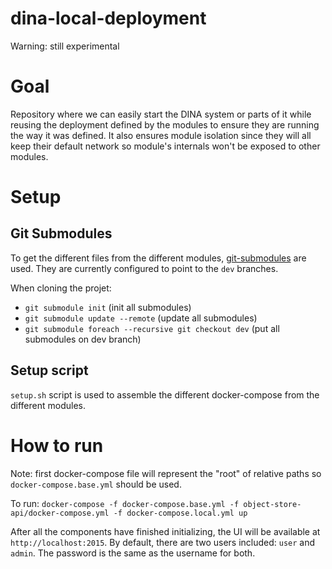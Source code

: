 # dina-local-deployment

Warning: still experimental

# Goal

Repository where we can easily start the DINA system or parts of it while reusing the deployment defined by the modules to ensure they are 
running the way it was defined. It also ensures module isolation since they will all keep their default network so module's internals won't be exposed 
to other modules.

# Setup

## Git Submodules

To get the different files from the different modules, [git-submodules](https://git-scm.com/book/en/v2/Git-Tools-Submodules) are used. They are currently configured to
point to the `dev` branches.

When cloning the projet:

* `git submodule init` (init all submodules)
* `git submodule update --remote` (update all submodules)
* `git submodule foreach --recursive git checkout dev` (put all submodules on dev branch)  

## Setup script

`setup.sh` script is used to assemble the different docker-compose from the different modules.


# How to run

Note: first docker-compose file will represent the "root" of relative paths so `docker-compose.base.yml` should be used. 

To run:
`docker-compose -f docker-compose.base.yml -f object-store-api/docker-compose.yml -f docker-compose.local.yml up`

After all the components have finished initializing, the UI will be available at `http://localhost:2015`. By default, there are two users included: `user` and `admin`. The password is the same as the username for both.
